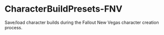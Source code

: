# CharacterBuildPresets-FNV
 Save/load character builds during the Fallout New Vegas character creation process.
